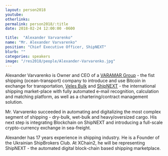 ```yaml
---
layout: person2018
youtube: 
otherlinks: 
permalink: person2018/:title
date: 2018-02-24 12:00:00 -0600

title:  "Alexander Varvarenko"
name: "Mr. Alexander Varvarenko"
position: "Chief Executive Officer, ShipNEXT"
blurb: ""
categories: speakers
image: "/res2018/people/Alexander-Varvarenko.jpg"
---
```


Alexander Varvarenko is Owner and CEO of a [VARAMAR Group](http://www.varamar.com) - the fist shipping (ocean-transport) company to introduce and use Bitcoin in exchange for transportation, [Veles Bulk](http://velesbulk.com/) and [ShipNEXT](https://www.shipnext.com) - the international shipping market-place with fully automated e-mail recognition, calculation and matching platform, as well as a chartering/contract management solution.

Mr. Varvarenko succeeded in automating and digitalizing the most complex segment of shipping - dry-bulk, wet-bulk and heavy/oversized cargo. His next step is integrating Blockchain on ShipNEXT and introducing a full-scale crypto-currency exchange in sea-freight.

Alexander has 17 years experience in shipping industry. He is a Founder of the Ukrainian ShipBrokers Club. At XChain2, he will be representing ShipNEXT - the automated digital block-chain based shipping marketplace.